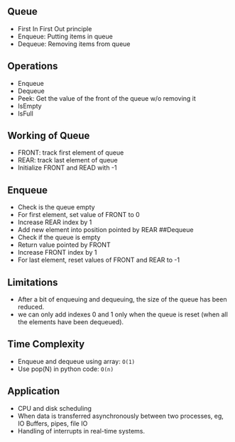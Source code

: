 ## Queue
- First In First Out principle
- Enqueue: Putting items in queue
- Dequeue: Removing items from queue

## Operations
- Enqueue
- Dequeue
- Peek: Get the value of the front of the queue w/o removing it
- IsEmpty
- IsFull

## Working of Queue
- FRONT: track first element of queue
- REAR: track last element of queue
- Initialize FRONT and READ with -1

## Enqueue
- Check is the queue empty
- For first element, set value of FRONT to 0
- Increase REAR index by 1
- Add new element into position pointed by REAR
##Dequeue
- Check if the queue is empty
- Return value pointed by FRONT
- Increase FRONT index by 1
- For last element, reset values of FRONT and REAR to -1

## Limitations
- After a bit of enqueuing and dequeuing, the size of the queue has been reduced.
- we can only add indexes 0 and 1 only when the queue is reset (when all the elements have been dequeued).
## Time Complexity
- Enqueue and dequeue using array: `O(1)`
- Use pop(N) in python code: `O(n)`
## Application
- CPU and disk scheduling
- When data is transferred asynchronously between two processes, eg,  IO Buffers, pipes, file IO
- Handling of interrupts in real-time systems.


